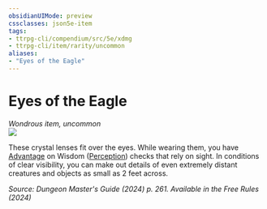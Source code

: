 ```yaml
---
obsidianUIMode: preview
cssclasses: json5e-item
tags:
- ttrpg-cli/compendium/src/5e/xdmg
- ttrpg-cli/item/rarity/uncommon
aliases: 
- "Eyes of the Eagle"
---
```

# Eyes of the Eagle
*Wondrous item, uncommon*  
![](2-Mechanics/CLI/items/img/eyes-of-the-eagle.webp#right)


These crystal lenses fit over the eyes. While wearing them, you have [Advantage](2-Mechanics/CLI/rules/variant-rules/advantage-xphb.md) on Wisdom ([Perception](2-Mechanics/CLI/rules/skills.md#Perception)) checks that rely on sight. In conditions of clear visibility, you can make out details of even extremely distant creatures and objects as small as 2 feet across.

*Source: Dungeon Master's Guide (2024) p. 261. Available in the Free Rules (2024)*